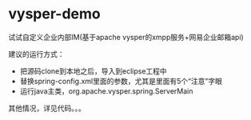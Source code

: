 vysper-demo
===========

试试自定义企业内部IM(基于apache vysper的xmpp服务+网易企业邮箱api)

建议的运行方式：
 * 把源码clone到本地之后，导入到eclipse工程中
 * 替换spring-config.xml里面的参数，尤其是里面有5个“注意”字眼
 * 运行java主类，org.apache.vysper.spring.ServerMain
 
其他情况，详见代码。。。